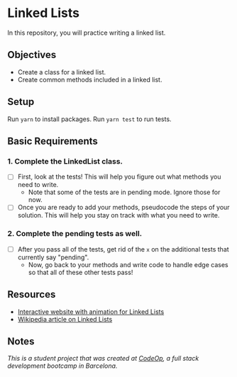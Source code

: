 # Linked Lists

In this repository, you will practice writing a linked list.

## Objectives

- Create a class for a linked list.
- Create common methods included in a linked list.

## Setup

Run `yarn` to install packages.
Run `yarn test` to run tests.

## Basic Requirements

### 1. Complete the LinkedList class.

- [ ] First, look at the tests! This will help you
      figure out what methods you need to write.
  - Note that some of the tests are in pending
    mode. Ignore those for now.
- [ ] Once you are ready to add your methods, pseudocode
      the steps of your solution. This will help you stay on
      track with what you need to write.

### 2. Complete the pending tests as well.

- [ ] After you pass all of the tests, get rid of the `x` on the
      additional tests that currently say "pending".
  - Now, go back to your methods and write code to handle
    edge cases so that all of these other tests pass!

## Resources

- [Interactive website with animation for Linked Lists](https://yongdanielliang.github.io/animation/web/LinkedList.html)
- [Wikipedia article on Linked Lists](https://en.wikipedia.org/wiki/Linked_list)

## Notes

_This is a student project that was created at [CodeOp](http://CodeOp.tech), a full stack development bootcamp in Barcelona._
